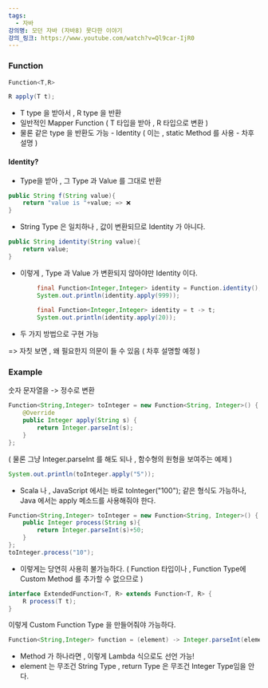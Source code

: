 ```yaml
---
tags:
  - 자바
강의명: 모던 자바 (자바8) 못다한 이야기
강의_링크: https://www.youtube.com/watch?v=Ql9car-IjR0
---
```


### Function

```java
Function<T,R> 
```

```java
R apply(T t);
```

- T type 을 받아서 , R type 을 반환
- 일반적인 Mapper Function ( T 타입을 받아 , R 타입으로 변환 )
- 물론 같은 type 을 반환도 가능 - Identity ( 이는 , static Method 를 사용 - 차후 설명 )

#### Identity?

- Type을 받아 , 그 Type 과 Value 를 그대로 반환

```java
public String f(String value){
	return "value is "+value; => ❌
}
```

- String Type 은 일치하나 , 값이 변환되므로 Identity 가 아니다.
```java
public String identity(String value){
	return value;
}
```
- 이렇게 , Type 과 Value 가 변환되지 않아야만 Identity 이다.

```java
        final Function<Integer,Integer> identity = Function.identity();  
        System.out.println(identity.apply(999));  
  
        final Function<Integer,Integer> identity = t -> t;  
        System.out.println(identity.apply(20));
```
- 두 가지 방법으로 구현 가능

=> 자칫 보면 , 왜 필요한지 의문이 들 수 있음 ( 차후 설명할 예정 )

### Example

숫자 문자열을 -> 정수로 변환

```java
Function<String,Integer> toInteger = new Function<String, Integer>() {  
    @Override  
    public Integer apply(String s) {  
        return Integer.parseInt(s);  
    }  
};
```

( 물론 그냥 Integer.parseInt 를 해도 되나 , 함수형의 원형을 보여주는 예제 )

```java
System.out.println(toInteger.apply("5"));
```

- Scala 나 , JavaScript 에서는 바로 toInteger("100"); 같은 형식도 가능하나,
	Java 에서는 apply 메소드를 사용해줘야 한다.

```java
Function<String,Integer> toInteger = new Function<String, Integer>() {  
    public Integer process(String s){  
        return Integer.parseInt(s)+50;  
    }  
};  
toInteger.process("10");
```

- 이렇게는 당연히 사용히 불가능하다.
	( Function 타입이나 , Function Type에 Custom Method 를 추가할 수 없으므로 )
```java
interface ExtendedFunction<T, R> extends Function<T, R> { 
	R process(T t); 
}
```

이렇게 Custom Function Type 을 만들어줘야 가능하다.

```java
Function<String,Integer> function = (element) -> Integer.parseInt(element);
```

- Method 가 하나라면 , 이렇게 Lambda 식으로도 선언 가능!
- element 는 무조건 String Type , return Type 은 무조건 Integer Type임을 안다.
